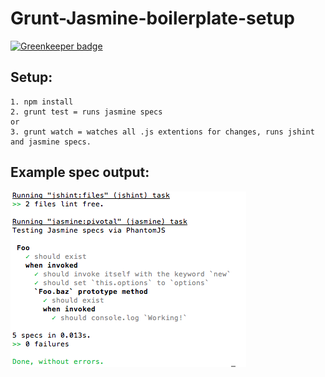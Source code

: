 # Grunt-Jasmine-boilerplate-setup

[![Greenkeeper badge](https://badges.greenkeeper.io/kevinrodrigues/Grunt-build-with-Jasmine.svg)](https://greenkeeper.io/)

## Setup:

```
1. npm install
2. grunt test = runs jasmine specs
or
3. grunt watch = watches all .js extentions for changes, runs jshint and jasmine specs.
```

## Example spec output:

![alt tag](/img/spec-output.png)
